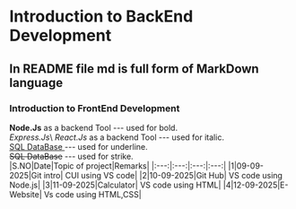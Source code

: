 # Introduction to BackEnd Development
## In README file md is full form of MarkDown language
### Introduction to FrontEnd Development
**Node.Js** as a backend Tool --- used for bold.\
*Express.Js*\ 
_React.Js_ as a backend Tool --- used for  italic.\
<ins> SQL DataBase </ins> --- used for underline.\
~~SQL DataBase~~ --- used for strike.\
|S.NO|Date|Topic of project|Remarks|
|:---:|:---:|:---:|:---:|
|1|09-09-2025|Git intro| CUI using VS code|
|2|10-09-2025|Git Hub| VS code using Node.js|
|3|11-09-2025|Calculator| VS code using HTML|
|4|12-09-2025|E-Website| Vs code using HTML,CSS|

